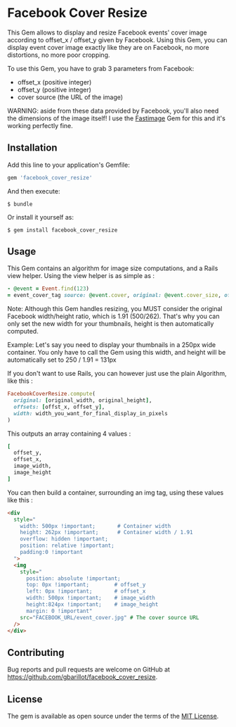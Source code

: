 # Facebook Cover Resize

This Gem allows to display and resize Facebook events' cover image according to offset_x / offset_y
given by Facebook. Using this Gem, you can display event cover image exactly like they are on Facebook,
no more distortions, no more poor cropping.

To use this Gem, you have to grab 3 parameters from Facebook:

* offset_x (positive integer)
* offset_y (positive integer)
* cover source (the URL of the image)

WARNING: aside from these data provided by Facebook, you'll also need the dimensions of the image itself!
I use the [Fastimage](https://github.com/sdsykes/fastimage) Gem for this
and it's working perfectly fine.

## Installation

Add this line to your application's Gemfile:

```ruby
gem 'facebook_cover_resize'
```

And then execute:

    $ bundle

Or install it yourself as:

    $ gem install facebook_cover_resize

## Usage

This Gem contains an algorithm for image size computations, and a Rails view helper. Using the view helper
is as simple as :

```ruby
- @event = Event.find(123)
= event_cover_tag source: @event.cover, original: @event.cover_size, offsets: @event.offsets, width: 500
```

Note: Although this Gem handles resizing, you MUST consider the original Facebook width/height ratio,
which is 1.91 (500/262). That's why you can only set the new width for your thumbnails,
height is then automatically computed.

Example: Let's say you need to display your thumbnails in a 250px wide container. You only have to
call the Gem using this width, and height will be automatically set to 250 / 1.91 = 131px

If you don't want to use Rails, you can however just use the plain Algorithm, like this :

```ruby
FacebookCoverResize.compute(
  original: [original_width, original_height],
  offsets: [offst_x, offset_y],
  width: width_you_want_for_final_display_in_pixels
)
```
This outputs an array containing 4 values :

```ruby
[
  offset_y,
  offset_x,
  image_width,
  image_height
]
```
You can then build a container, surrounding an img tag, using these values like this :

```html
<div
  style="
    width: 500px !important;       # Container width
    height: 262px !important;      # Container width / 1.91
    overflow: hidden !important;   
    position: relative !important;
    padding:0 !important
  ">
  <img
    style="
      position: absolute !important;
      top: 0px !important;        # offset_y
      left: 0px !important;       # offset_x
      width: 500px !important;    # image_width
      height:824px !important;    # image_height
      margin: 0 !important"
    src="FACEBOOK_URL/event_cover.jpg" # The cover source URL
  />
</div>
```

## Contributing

Bug reports and pull requests are welcome on GitHub at https://github.com/gbarillot/facebook_cover_resize.


## License

The gem is available as open source under the terms of the [MIT License](http://opensource.org/licenses/MIT).
